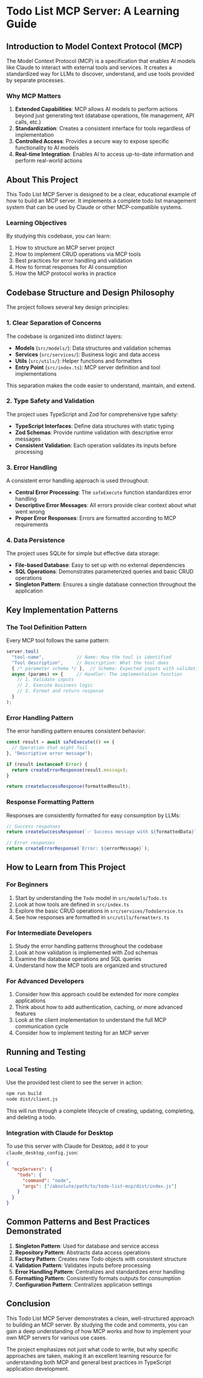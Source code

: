 # Todo List MCP Server: A Learning Guide

## Introduction to Model Context Protocol (MCP)

The Model Context Protocol (MCP) is a specification that enables AI models like Claude to interact with external tools and services. It creates a standardized way for LLMs to discover, understand, and use tools provided by separate processes.

### Why MCP Matters

1. **Extended Capabilities**: MCP allows AI models to perform actions beyond just generating text (database operations, file management, API calls, etc.)
2. **Standardization**: Creates a consistent interface for tools regardless of implementation
3. **Controlled Access**: Provides a secure way to expose specific functionality to AI models
4. **Real-time Integration**: Enables AI to access up-to-date information and perform real-world actions

## About This Project

This Todo List MCP Server is designed to be a clear, educational example of how to build an MCP server. It implements a complete todo list management system that can be used by Claude or other MCP-compatible systems.

### Learning Objectives

By studying this codebase, you can learn:

1. How to structure an MCP server project
2. How to implement CRUD operations via MCP tools
3. Best practices for error handling and validation
4. How to format responses for AI consumption
5. How the MCP protocol works in practice

## Codebase Structure and Design Philosophy

The project follows several key design principles:

### 1. Clear Separation of Concerns

The codebase is organized into distinct layers:

- **Models** (`src/models/`): Data structures and validation schemas
- **Services** (`src/services/`): Business logic and data access
- **Utils** (`src/utils/`): Helper functions and formatters
- **Entry Point** (`src/index.ts`): MCP server definition and tool implementations

This separation makes the code easier to understand, maintain, and extend.

### 2. Type Safety and Validation

The project uses TypeScript and Zod for comprehensive type safety:

- **TypeScript Interfaces**: Define data structures with static typing
- **Zod Schemas**: Provide runtime validation with descriptive error messages
- **Consistent Validation**: Each operation validates its inputs before processing

### 3. Error Handling

A consistent error handling approach is used throughout:

- **Central Error Processing**: The `safeExecute` function standardizes error handling
- **Descriptive Error Messages**: All errors provide clear context about what went wrong
- **Proper Error Responses**: Errors are formatted according to MCP requirements

### 4. Data Persistence

The project uses SQLite for simple but effective data storage:

- **File-based Database**: Easy to set up with no external dependencies
- **SQL Operations**: Demonstrates parameterized queries and basic CRUD operations
- **Singleton Pattern**: Ensures a single database connection throughout the application

## Key Implementation Patterns

### The Tool Definition Pattern

Every MCP tool follows the same pattern:

```typescript
server.tool(
  "tool-name",            // Name: How the tool is identified
  "Tool description",     // Description: What the tool does
  { /* parameter schema */ },  // Schema: Expected inputs with validation
  async (params) => {     // Handler: The implementation function
    // 1. Validate inputs
    // 2. Execute business logic
    // 3. Format and return response
  }
);
```

### Error Handling Pattern

The error handling pattern ensures consistent behavior:

```typescript
const result = await safeExecute(() => {
  // Operation that might fail
}, "Descriptive error message");

if (result instanceof Error) {
  return createErrorResponse(result.message);
}

return createSuccessResponse(formattedResult);
```

### Response Formatting Pattern

Responses are consistently formatted for easy consumption by LLMs:

```typescript
// Success responses
return createSuccessResponse(`✅ Success message with ${formattedData}`);

// Error responses
return createErrorResponse(`Error: ${errorMessage}`);
```

## How to Learn from This Project

### For Beginners

1. Start by understanding the `Todo` model in `src/models/Todo.ts`
2. Look at how tools are defined in `src/index.ts`
3. Explore the basic CRUD operations in `src/services/TodoService.ts`
4. See how responses are formatted in `src/utils/formatters.ts`

### For Intermediate Developers

1. Study the error handling patterns throughout the codebase
2. Look at how validation is implemented with Zod schemas
3. Examine the database operations and SQL queries
4. Understand how the MCP tools are organized and structured

### For Advanced Developers

1. Consider how this approach could be extended for more complex applications
2. Think about how to add authentication, caching, or more advanced features
3. Look at the client implementation to understand the full MCP communication cycle
4. Consider how to implement testing for an MCP server

## Running and Testing

### Local Testing

Use the provided test client to see the server in action:

```bash
npm run build
node dist/client.js
```

This will run through a complete lifecycle of creating, updating, completing, and deleting a todo.

### Integration with Claude for Desktop

To use this server with Claude for Desktop, add it to your `claude_desktop_config.json`:

```json
{
  "mcpServers": {
    "todo": {
      "command": "node",
      "args": ["/absolute/path/to/todo-list-mcp/dist/index.js"]
    }
  }
}
```

## Common Patterns and Best Practices Demonstrated

1. **Singleton Pattern**: Used for database and service access
2. **Repository Pattern**: Abstracts data access operations
3. **Factory Pattern**: Creates new Todo objects with consistent structure
4. **Validation Pattern**: Validates inputs before processing
5. **Error Handling Pattern**: Centralizes and standardizes error handling
6. **Formatting Pattern**: Consistently formats outputs for consumption
7. **Configuration Pattern**: Centralizes application settings

## Conclusion

This Todo List MCP Server demonstrates a clean, well-structured approach to building an MCP server. By studying the code and comments, you can gain a deep understanding of how MCP works and how to implement your own MCP servers for various use cases.

The project emphasizes not just what code to write, but why specific approaches are taken, making it an excellent learning resource for understanding both MCP and general best practices in TypeScript application development. 